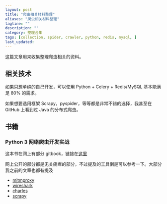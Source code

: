 ```yaml
---
layout: post
title: "爬虫相关材料整理"
aliases: "爬虫相关材料整理"
tagline: ""
description: ""
category: 整理合集
tags: [collection, spider, crawler, python, redis, mysql, ]
last_updated:
---
```


这篇文章用来收集整理爬虫相关的资料。

## 相关技术

如果只想单纯的自己开发，可以使用 Python + Celery + Redis/MySQL 基本能满足 80% 的需求。

如果想要选用框架 Scrapy，pyspider，等等都是非常不错的选择，我甚至在 GitHub 上看到过 Java 的分布式爬虫。

## 书籍

### Python 3 网络爬虫开发实战
这本书在网上有部分 gitbook，链接在[这里](https://germey.gitbooks.io/python3webspider/content/)

网上公开的部分都是无关痛痒的部分，不过提及的工具倒是可以参考一下。大部分我之前的文章也都有提及

- [mitmproxy](/post/2017/02/mitmproxy.html)
- [wireshark](/post/2018/01/wireshark.html)
- [charles](/post/2017/11/charles-installation-under-linux.html)
- [scrapy](/post/2017/04/scrapy-introduction.html)



